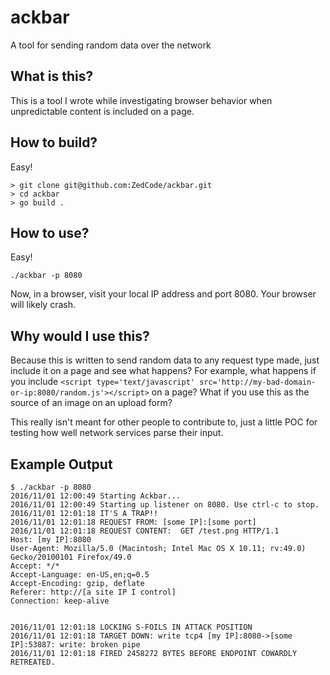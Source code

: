 # ackbar
A tool for sending random data over the network

## What is this?
This is a tool I wrote while investigating browser behavior when unpredictable content is included on a page.

## How to build?
Easy!
```
> git clone git@github.com:ZedCode/ackbar.git
> cd ackbar
> go build .
```

## How to use?
Easy!
```
./ackbar -p 8080
```
Now, in a browser, visit your local IP address and port 8080. Your browser will likely crash.

## Why would I use this?
Because this is written to send random data to any request type made, just include it on a page and see what happens? For example, what happens if you include `<script type='text/javascript' src='http://my-bad-domain-or-ip:8080/random.js'></script>` on a page? What if you use this as the source of an image on an upload form?

This really isn't meant for other people to contribute to, just a little POC for testing how well network services parse their input.

## Example Output
```
$ ./ackbar -p 8080
2016/11/01 12:00:49 Starting Ackbar...
2016/11/01 12:00:49 Starting up listener on 8080. Use ctrl-c to stop.
2016/11/01 12:01:18 IT'S A TRAP!!
2016/11/01 12:01:18 REQUEST FROM: [some IP]:[some port]
2016/11/01 12:01:18 REQUEST CONTENT:  GET /test.png HTTP/1.1
Host: [my IP]:8080
User-Agent: Mozilla/5.0 (Macintosh; Intel Mac OS X 10.11; rv:49.0) Gecko/20100101 Firefox/49.0
Accept: */*
Accept-Language: en-US,en;q=0.5
Accept-Encoding: gzip, deflate
Referer: http://[a site IP I control]
Connection: keep-alive


2016/11/01 12:01:18 LOCKING S-FOILS IN ATTACK POSITION
2016/11/01 12:01:18 TARGET DOWN: write tcp4 [my IP]:8080->[some IP]:53887: write: broken pipe
2016/11/01 12:01:18 FIRED 2458272 BYTES BEFORE ENDPOINT COWARDLY RETREATED.
```
